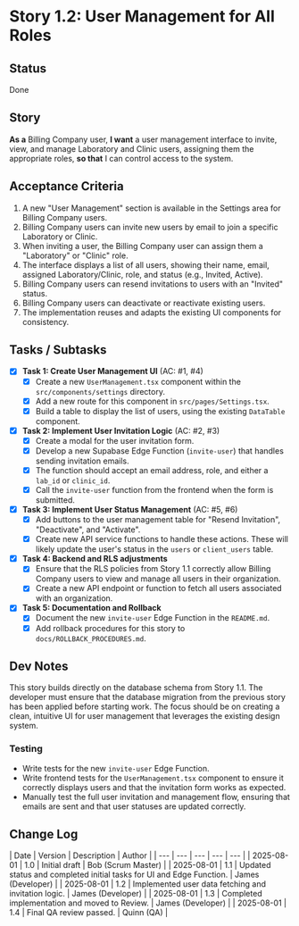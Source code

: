 # Story 1.2: User Management for All Roles

## Status
Done

## Story
**As a** Billing Company user,
**I want** a user management interface to invite, view, and manage Laboratory and Clinic users, assigning them the appropriate roles,
**so that** I can control access to the system.

## Acceptance Criteria
1.  A new "User Management" section is available in the Settings area for Billing Company users.
2.  Billing Company users can invite new users by email to join a specific Laboratory or Clinic.
3.  When inviting a user, the Billing Company user can assign them a "Laboratory" or "Clinic" role.
4.  The interface displays a list of all users, showing their name, email, assigned Laboratory/Clinic, role, and status (e.g., Invited, Active).
5.  Billing Company users can resend invitations to users with an "Invited" status.
6.  Billing Company users can deactivate or reactivate existing users.
7.  The implementation reuses and adapts the existing UI components for consistency.

## Tasks / Subtasks
- [x] **Task 1: Create User Management UI** (AC: #1, #4)
    - [x] Create a new `UserManagement.tsx` component within the `src/components/settings` directory.
    - [x] Add a new route for this component in `src/pages/Settings.tsx`.
    - [x] Build a table to display the list of users, using the existing `DataTable` component.
- [x] **Task 2: Implement User Invitation Logic** (AC: #2, #3)
    - [x] Create a modal for the user invitation form.
    - [x] Develop a new Supabase Edge Function (`invite-user`) that handles sending invitation emails.
    - [x] The function should accept an email address, role, and either a `lab_id` or `clinic_id`.
    - [x] Call the `invite-user` function from the frontend when the form is submitted.
- [x] **Task 3: Implement User Status Management** (AC: #5, #6)
    - [x] Add buttons to the user management table for "Resend Invitation", "Deactivate", and "Activate".
    - [x] Create new API service functions to handle these actions. These will likely update the user's status in the `users` or `client_users` table.
- [x] **Task 4: Backend and RLS adjustments**
    - [x] Ensure that the RLS policies from Story 1.1 correctly allow Billing Company users to view and manage all users in their organization.
    - [x] Create a new API endpoint or function to fetch all users associated with an organization.
- [x] **Task 5: Documentation and Rollback**
    - [x] Document the new `invite-user` Edge Function in the `README.md`.
    - [x] Add rollback procedures for this story to `docs/ROLLBACK_PROCEDURES.md`.

## Dev Notes
This story builds directly on the database schema from Story 1.1. The developer must ensure that the database migration from the previous story has been applied before starting work. The focus should be on creating a clean, intuitive UI for user management that leverages the existing design system.

### Testing
-   Write tests for the new `invite-user` Edge Function.
-   Write frontend tests for the `UserManagement.tsx` component to ensure it correctly displays users and that the invitation form works as expected.
-   Manually test the full user invitation and management flow, ensuring that emails are sent and that user statuses are updated correctly.

## Change Log
| Date | Version | Description | Author |
| --- | --- | --- | --- | --- |
| 2025-08-01 | 1.0 | Initial draft | Bob (Scrum Master) |
| 2025-08-01 | 1.1 | Updated status and completed initial tasks for UI and Edge Function. | James (Developer) |
| 2025-08-01 | 1.2 | Implemented user data fetching and invitation logic. | James (Developer) |
| 2025-08-01 | 1.3 | Completed implementation and moved to Review. | James (Developer) |
| 2025-08-01 | 1.4 | Final QA review passed. | Quinn (QA) |
